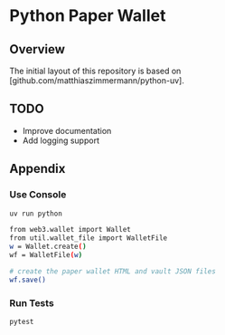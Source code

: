 # Python Paper Wallet

## Overview
The initial layout of this repository is based on [github.com/matthiaszimmermann/python-uv].

## TODO
- Improve documentation
- Add logging support

## Appendix

### Use Console
```sh
uv run python
```

```sh
from web3.wallet import Wallet
from util.wallet_file import WalletFile
w = Wallet.create()
wf = WalletFile(w)

# create the paper wallet HTML and vault JSON files
wf.save()
```

### Run Tests
```sh
pytest
```
